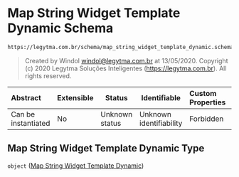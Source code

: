 # Map String Widget Template Dynamic Schema

```txt
https://legytma.com.br/schema/map_string_widget_template_dynamic.schema.json
```




> Created by Windol [windol@legytma.com.br](mailto:windol@legytma.com.br) at 13/05/2020.
> Copyright (c) 2020 Legytma Soluções Inteligentes (<https://legytma.com.br>). All rights reserved.
>

| Abstract            | Extensible | Status         | Identifiable            | Custom Properties | Additional Properties | Access Restrictions | Defined In                                                                                                                        |
| :------------------ | ---------- | -------------- | ----------------------- | :---------------- | --------------------- | ------------------- | --------------------------------------------------------------------------------------------------------------------------------- |
| Can be instantiated | No         | Unknown status | Unknown identifiability | Forbidden         | Allowed               | none                | [map_string_widget_template_dynamic.schema.json](../schema/map_string_widget_template_dynamic.schema.json) |

## Map String Widget Template Dynamic Type

`object` ([Map String Widget Template Dynamic](map_string_widget_template_dynamic.md))
